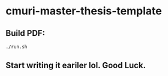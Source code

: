 # cmuri-master-thesis-template

## Build PDF:
```bash
./run.sh
```
## Start writing it eariler lol. Good Luck.
